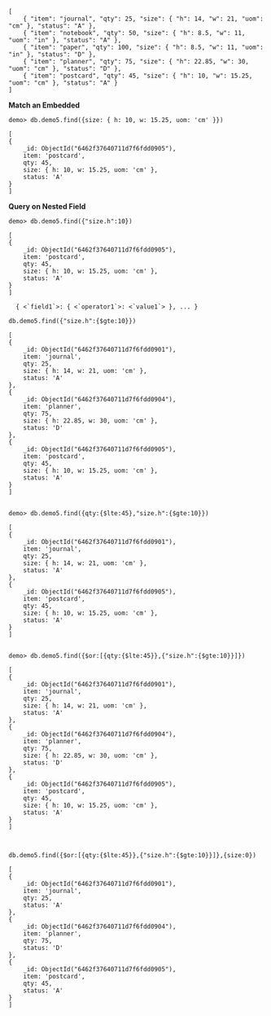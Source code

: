 
    [
        { "item": "journal", "qty": 25, "size": { "h": 14, "w": 21, "uom": "cm" }, "status": "A" },
        { "item": "notebook", "qty": 50, "size": { "h": 8.5, "w": 11, "uom": "in" }, "status": "A" },
        { "item": "paper", "qty": 100, "size": { "h": 8.5, "w": 11, "uom": "in" }, "status": "D" },
        { "item": "planner", "qty": 75, "size": { "h": 22.85, "w": 30, "uom": "cm" }, "status": "D" },
        { "item": "postcard", "qty": 45, "size": { "h": 10, "w": 15.25, "uom": "cm" }, "status": "A" }
    ]


**Match an Embedded**


    demo> db.demo5.find({size: { h: 10, w: 15.25, uom: 'cm' }}) 

    [
    {
        _id: ObjectId("6462f37640711d7f6fdd0905"),
        item: 'postcard',
        qty: 45,
        size: { h: 10, w: 15.25, uom: 'cm' },
        status: 'A'
    }
    ]

**Query on Nested Field**

    demo> db.demo5.find({"size.h":10})

    [
    {
        _id: ObjectId("6462f37640711d7f6fdd0905"),
        item: 'postcard',
        qty: 45,
        size: { h: 10, w: 15.25, uom: 'cm' },
        status: 'A'
    }
    ]


  ```  { <`field1`>: { <`operator1`>: <`value1`> }, ... }```



    db.demo5.find({"size.h":{$gte:10}})

    [
    {
        _id: ObjectId("6462f37640711d7f6fdd0901"),
        item: 'journal',
        qty: 25,
        size: { h: 14, w: 21, uom: 'cm' },
        status: 'A'
    },
    {
        _id: ObjectId("6462f37640711d7f6fdd0904"),
        item: 'planner',
        qty: 75,
        size: { h: 22.85, w: 30, uom: 'cm' },
        status: 'D'
    },
    {
        _id: ObjectId("6462f37640711d7f6fdd0905"),
        item: 'postcard',
        qty: 45,
        size: { h: 10, w: 15.25, uom: 'cm' },
        status: 'A'
    }
    ]


    demo> db.demo5.find({qty:{$lte:45},"size.h":{$gte:10}})

    [
    {
        _id: ObjectId("6462f37640711d7f6fdd0901"),
        item: 'journal',
        qty: 25,
        size: { h: 14, w: 21, uom: 'cm' },
        status: 'A'
    },
    {
        _id: ObjectId("6462f37640711d7f6fdd0905"),
        item: 'postcard',
        qty: 45,
        size: { h: 10, w: 15.25, uom: 'cm' },
        status: 'A'
    }
    ]


    demo> db.demo5.find({$or:[{qty:{$lte:45}},{"size.h":{$gte:10}}]})

    [
    {
        _id: ObjectId("6462f37640711d7f6fdd0901"),
        item: 'journal',
        qty: 25,
        size: { h: 14, w: 21, uom: 'cm' },
        status: 'A'
    },
    {
        _id: ObjectId("6462f37640711d7f6fdd0904"),
        item: 'planner',
        qty: 75,
        size: { h: 22.85, w: 30, uom: 'cm' },
        status: 'D'
    },
    {
        _id: ObjectId("6462f37640711d7f6fdd0905"),
        item: 'postcard',
        qty: 45,
        size: { h: 10, w: 15.25, uom: 'cm' },
        status: 'A'
    }
    ]

 

    db.demo5.find({$or:[{qty:{$lte:45}},{"size.h":{$gte:10}}]},{size:0})

    [
    {
        _id: ObjectId("6462f37640711d7f6fdd0901"),
        item: 'journal',
        qty: 25,
        status: 'A'
    },
    {
        _id: ObjectId("6462f37640711d7f6fdd0904"),
        item: 'planner',
        qty: 75,
        status: 'D'
    },
    {
        _id: ObjectId("6462f37640711d7f6fdd0905"),
        item: 'postcard',
        qty: 45,
        status: 'A'
    }
    ]
